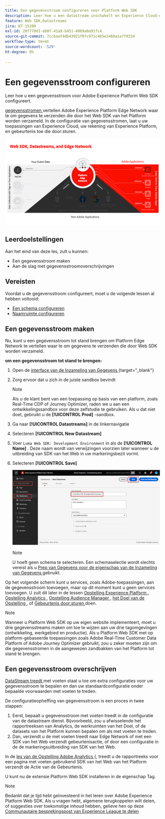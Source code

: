 ```yaml
---
title: Een gegevensstroom configureren voor Platform Web SDK
description: Leer hoe u een datastream inschakelt en Experience Cloud-oplossingen configureert. Deze les maakt deel uit van de zelfstudie Adobe Experience Cloud met Web SDK implementeren.
feature: Web SDK,Datastreams
jira: KT-15399
exl-id: 20f770d1-eb0f-41a9-b451-4069a0a91fc4
source-git-commit: 7ccbaaf4db43921f07c971c485e1460a1a7f0334
workflow-type: tm+mt
source-wordcount: '529'
ht-degree: 0%

---
```


# Een gegevensstroom configureren

Leer hoe u een gegevensstroom voor Adobe Experience Platform Web SDK configureert.

[ gegevensstromen ](https://experienceleague.adobe.com/nl/docs/experience-platform/datastreams/overview) vertellen Adobe Experience Platform Edge Network waar te om gegevens te verzenden die door het Web SDK van het Platform worden verzameld. In de configuratie van gegevensstromen, laat u uw toepassingen van Experience Cloud, uw rekening van Experience Platform, en gebeurtenis toe die door:sturen.

![ SDK van het Web, gegevensstromen, en het diagram van Edge Network ](assets/dc-websdk-datastreams.png)

## Leerdoelstellingen

Aan het eind van deze les, zult u kunnen:

* Een gegevensstroom maken
* Aan de slag met gegevensstroomoverschrijvingen

## Vereisten

Voordat u de gegevensstroom configureert, moet u de volgende lessen al hebben voltooid:

* [Een schema configureren](configure-schemas.md)
* [Naamruimte configureren](configure-identities.md)

## Een gegevensstroom maken

Nu, kunt u een gegevensstroom tot stand brengen om Platform Edge Network te vertellen waar te om gegevens te verzenden die door Web SDK worden verzameld.

**om een gegevensstroom tot stand te brengen:**

1. Open de [ interface van de Inzameling van Gegevens ](https://experience.adobe.com/data-collection/){target="_blank"}
1. Zorg ervoor dat u zich in de juiste sandbox bevindt

   >[!NOTE]
   >
   >Als u de klant bent van een toepassing op basis van een platform, zoals Real-Time CDP of Journey Optimizer, raden we u aan een ontwikkelingssandbox voor deze zelfstudie te gebruiken. Als u dat niet doet, gebruikt u de **[!UICONTROL Prod]** -sandbox.

1. Ga naar **[!UICONTROL Datastreams]** in de linkernavigatie
1. Selecteren **[!UICONTROL New Datastream]**
1. Voer `Luma Web SDK: Development Environment` in als de **[!UICONTROL Name]** . Deze naam wordt van verwijzingen voorzien later wanneer u de uitbreiding van SDK van het Web in uw markeringsbezit vormt.
1. Selecteren **[!UICONTROL Save]**

   ![ creeer de datastream ](assets/datastream-create-new-datastream.png)

   >[!NOTE]
   >
   >U hoeft geen schema te selecteren. Een schemaselectie wordt slechts vereist als u [ Prep van Gegevens voor de eigenschap van de Inzameling van Gegevens ](/help/data-collection/edge/data-prep.md) gebruikt.

Op het volgende scherm kunt u services, zoals Adobe-toepassingen, aan de gegevensstroom toevoegen, maar op dit moment kunt u geen services toevoegen. U zult dit later in de lessen [ Opstelling Experience Platform ](setup-experience-platform.md), [ Opstelling Analytics ](setup-analytics.md), [ Opstelling Audience Manager ](setup-audience-manager.md), [ het Doel van de Opstelling ](setup-target.md), of [ Gebeurtenis door:sturen ](setup-event-forwarding.md) doen.

>[!NOTE]
>
>Wanneer u Platform Web SDK op uw eigen website implementeert, moet u drie gegevensstreams maken om toe te wijzen aan uw drie tagomgevingen (ontwikkeling, werkgebied en productie). Als u Platform Web SDK met op platform-gebaseerde toepassingen zoals Adobe Real-Time Customer Data Platform of Adobe Journey Optimizer gebruikt, zou u zeker moeten zijn om die gegevensstromen in de aangewezen zandbakken van het Platform tot stand te brengen.

## Een gegevensstroom overschrijven

[ DataStream treedt ](https://experienceleague.adobe.com/nl/docs/experience-platform/datastreams/overrides) met voeten staat u toe om extra configuraties voor uw gegevensstroom te bepalen en dan uw standaardconfiguratie onder bepaalde voorwaarden met voeten te treden.

De configuratieopheffing van gegevensstroom is een proces in twee stappen:

1. Eerst, bepaalt u gegevensstroom met voeten treedt in de configuratie van de datastream dienst. Bijvoorbeeld, zou u afwisselende het rapportreeksen van Analytics, de werkruimten van het Doel, of de datasets van het Platform kunnen bepalen om als met voeten te treden.
1. Dan, verzendt u de met voeten treedt naar Edge Network of met een SDK van het Web verzendt gebeurtenisactie, of door een configuratie in de de markeringsuitbreiding van SDK van het Web.

In de [ les van de Opstelling Adobe Analytics ](setup-analytics.md) &lbrace;, treedt u de rapportreeks voor een pagina met voeten gebruikend SDK van het Web van het Platform verzendt de Actie van de Gebeurtenis.

U kunt nu de extensie Platform Web SDK installeren in de eigenschap Tag.

>[!NOTE]
>
>Bedankt dat je tijd hebt geïnvesteerd in het leren over Adobe Experience Platform Web SDK. Als u vragen hebt, algemene terugkoppelen wilt delen, of suggesties over toekomstige inhoud hebben, gelieve hen op deze [ Communautaire besprekingspost van Experience League te delen ](https://experienceleaguecommunities.adobe.com/t5/adobe-experience-platform-data/tutorial-discussion-implement-adobe-experience-cloud-with-web/td-p/444996)
